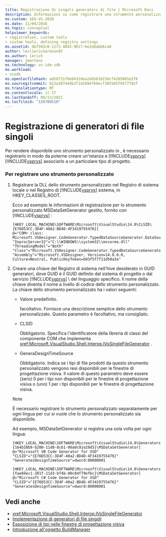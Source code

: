 ```yaml
---
title: Registrazione di singoli generatori di file | Microsoft Docs
description: Informazioni su come registrare uno strumento personalizzato Visual Studio crearne un'istanza e associarlo a un particolare tipo di progetto.
ms.custom: SEO-VS-2020
ms.date: 11/04/2016
ms.topic: conceptual
helpviewer_keywords:
- registration, custom tools
- custom tools, defining registry settings
ms.assetid: db7592c0-1273-4843-9617-6e2ddabb6ca8
author: leslierichardson95
ms.author: lerich
manager: jmartens
ms.technology: vs-ide-sdk
ms.workload:
- vssdk
ms.openlocfilehash: ad56731f0e0432dea2eb583d23dcf4285801e2f6
ms.sourcegitcommit: b12a38744db371d2894769ecf305585f9577792f
ms.translationtype: MT
ms.contentlocale: it-IT
ms.lasthandoff: 09/13/2021
ms.locfileid: "126709510"
---
```

# <a name="registering-single-file-generators"></a>Registrazione di generatori di file singoli
Per rendere disponibile uno strumento personalizzato in , è necessario registrarlo in modo da poterne creare un'istanza e [!INCLUDE[vsprvs](../../code-quality/includes/vsprvs_md.md)] [!INCLUDE[vsprvs](../../code-quality/includes/vsprvs_md.md)] associarlo a un particolare tipo di progetto.

### <a name="to-register-a-custom-tool"></a>Per registrare uno strumento personalizzato

1. Registrare la DLL dello strumento personalizzato nel Registro di sistema locale o nel Registro di [!INCLUDE[vsprvs](../../code-quality/includes/vsprvs_md.md)] sistema, in HKEY_CLASSES_ROOT.

    Ecco ad esempio le informazioni di registrazione per lo strumento personalizzato MSDataSetGenerator gestito, fornito con [!INCLUDE[vsprvs](../../code-quality/includes/vsprvs_md.md)] :

   ```
   [HKEY_LOCAL_MACHINE\SOFTWARE\Microsoft\VisualStudio\14.0\CLSID\{E76D53CC-3D4F-40A2-BD4D-4F3419755476}]
   @="COM+ class: Microsoft.VSDesigner.CodeGenerator.TypedDataSourceGenerator.DataSourceGeneratorWrapper"
   "InprocServer32"="C:\\WINDOWS\\system32\\mscoree.dll"
   "ThreadingModel"="Both"
   "Class"="Microsoft.VSDesigner.CodeGenerator.TypedDataSourceGenerator.DataSourceGeneratorWrapper"
   "Assembly"="Microsoft.VSDesigner, Version=14.0.0.0, Culture=Neutral, PublicKeyToken=b03f5f7f11d50a3a"
   ```

2. Creare una chiave del Registro di sistema nell'hive desiderato in GUID generatori, dove GUID è il GUID definito dal sistema di progetto o dal servizio [!INCLUDE[vsprvs](../../code-quality/includes/vsprvs_md.md)] \\  del linguaggio specifico.  Il nome della chiave diventa il nome a livello di codice dello strumento personalizzato. La chiave dello strumento personalizzato ha i valori seguenti:

   - Valore predefinito.

        facoltativo. Fornisce una descrizione semplice dello strumento personalizzato. Questo parametro è facoltativo, ma consigliato.

   - CLSID

        Obbligatorio. Specifica l'identificatore della libreria di classi del componente COM che implementa <xref:Microsoft.VisualStudio.Shell.Interop.IVsSingleFileGenerator> .

   - GeneraDesignTimeSource

        Obbligatorio. Indica se i tipi di file prodotti da questo strumento personalizzato vengono resi disponibili per le finestre di progettazione visiva. Il valore di questo parametro deve essere (zero) 0 per i tipi non disponibili per le finestre di progettazione visiva o (uno) 1 per i tipi disponibili per le finestre di progettazione visiva.

   > [!NOTE]
   > È necessario registrare lo strumento personalizzato separatamente per ogni lingua per cui si vuole che lo strumento personalizzato sia disponibile.

    Ad esempio, MSDataSetGenerator si registra una sola volta per ogni lingua:

   ```
   [HKEY_LOCAL_MACHINE\SOFTWARE\Microsoft\VisualStudio\14.0\Generators\{164b10b9-b200-11d0-8c61-00a0c91e29d5}\MSDataSetGenerator]
   @="Microsoft VB Code Generator for XSD"
   "CLSID"="{E76D53CC-3D4F-40a2-BD4D-4F3419755476}"
   "GeneratesDesignTimeSource"=dword:00000001

   [HKEY_LOCAL_MACHINE\SOFTWARE\Microsoft\VisualStudio\14.0\Generators\{fae04ec1-301f-11d3-bf4b-00c04f79efbc}\MSDataSetGenerator]
   @="Microsoft C# Code Generator for XSD"
   "CLSID"="{E76D53CC-3D4F-40a2-BD4D-4F3419755476}"
   "GeneratesDesignTimeSource"=dword:00000001
   ```

## <a name="see-also"></a>Vedi anche
- <xref:Microsoft.VisualStudio.Shell.Interop.IVsSingleFileGenerator>
- [Implementazione di generatori di file singoli](../../extensibility/internals/implementing-single-file-generators.md)
- [Esposizione di tipi nelle finestre di progettazione visiva](../../extensibility/internals/exposing-types-to-visual-designers.md)
- [Introduzione all'oggetto BuildManager](/previous-versions/8f9kffa8(v=vs.140))